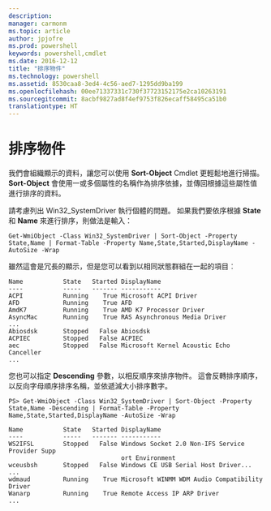 ```yaml
---
description: 
manager: carmonm
ms.topic: article
author: jpjofre
ms.prod: powershell
keywords: powershell,cmdlet
ms.date: 2016-12-12
title: "排序物件"
ms.technology: powershell
ms.assetid: 8530caa8-3ed4-4c56-aed7-1295dd9ba199
ms.openlocfilehash: 00ee71337331c730f37723152175e2ca10263191
ms.sourcegitcommit: 8acbf9827ad8f4ef9753f826ecaff58495ca51b0
translationtype: HT
---
```

# <a name="sorting-objects"></a>排序物件
我們會組織顯示的資料，讓您可以使用 **Sort-Object** Cmdlet 更輕鬆地進行掃描。 **Sort-Object** 會使用一或多個屬性的名稱作為排序依據，並傳回根據這些屬性值進行排序的資料。

請考慮列出 Win32_SystemDriver 執行個體的問題。 如果我們要依序根據 **State** 和 **Name** 來進行排序，則做法是輸入：

```
Get-WmiObject -Class Win32_SystemDriver | Sort-Object -Property State,Name | Format-Table -Property Name,State,Started,DisplayName -AutoSize -Wrap
```

雖然這會是冗長的顯示，但是您可以看到以相同狀態群組在一起的項目︰

```
Name           State   Started DisplayName
----           -----   ------- -----------
ACPI           Running    True Microsoft ACPI Driver
AFD            Running    True AFD
AmdK7          Running    True AMD K7 Processor Driver
AsyncMac       Running    True RAS Asynchronous Media Driver
...
Abiosdsk       Stopped   False Abiosdsk
ACPIEC         Stopped   False ACPIEC
aec            Stopped   False Microsoft Kernel Acoustic Echo Canceller
...
```

您也可以指定 **Descending** 參數，以相反順序來排序物件。 這會反轉排序順序，以反向字母順序排序名稱，並依遞減大小排序數字。

```
PS> Get-WmiObject -Class Win32_SystemDriver | Sort-Object -Property State,Name -Descending | Format-Table -Property Name,State,Started,DisplayName -AutoSize -Wrap

Name           State   Started DisplayName
----           -----   ------- -----------
WS2IFSL        Stopped   False Windows Socket 2.0 Non-IFS Service Provider Supp
                               ort Environment
wceusbsh       Stopped   False Windows CE USB Serial Host Driver...
...
wdmaud         Running    True Microsoft WINMM WDM Audio Compatibility Driver
Wanarp         Running    True Remote Access IP ARP Driver
...
```

